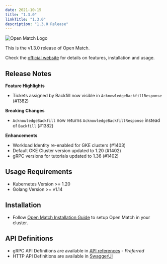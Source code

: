 ```yaml
---
date: 2021-10-15
title: "1.3.0"
linkTitle: "1.3.0"
description: "1.3.0 Release"
---
```


![Open Match Logo](../../../../../images/logo-with-name.png)

This is the v1.3.0 release of Open Match.

Check the [official website](https://open-match.dev) for details on features, installation and usage.

## Release Notes

**Feature Highlights**
* Tickets assigned by Backfill now visible in `AcknowledgeBackfillResponse` (#1382)

**Breaking Changes**
* `AcknowledgeBackfill` now returns `AcknowledgeBackfillResponse` instead of `Backfill` (#1382)

**Enhancements**
* Workload Identity re-enabled for GKE clusters (#1403)
* Default GKE Cluster version updated to 1.20 (#1402)
* gRPC versions for tutorials updated to 1.36 (#1402)

## Usage Requirements

* Kubernetes Version >= 1.20
* Golang Version >= v1.14

## Installation

* Follow [Open Match Installation Guide](https://open-match.dev/site/docs/installation/) to setup Open Match in your cluster.

## API Definitions

* gRPC API Definitions are available in [API references](https://open-match.dev/site/docs/reference/api/) - _Preferred_
* HTTP API Definitions are available in [SwaggerUI](https://open-match.dev/site/swaggerui/index.html)


